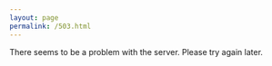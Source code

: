```yaml
---
layout: page
permalink: /503.html
---
```


There seems to be a problem with the server. Please try again later.

[Home]: https://ecridge.com
